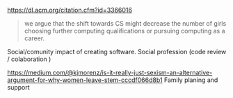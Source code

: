 https://dl.acm.org/citation.cfm?id=3366016

> we argue that the shift towards CS might decrease the number of girls choosing further computing qualifications or pursuing computing as a career.

Social/comunity impact of creating software.
Social profession (code review / colaboration )

https://medium.com/@kjmorenz/is-it-really-just-sexism-an-alternative-argument-for-why-women-leave-stem-cccdf066d8b1
Family planing and support